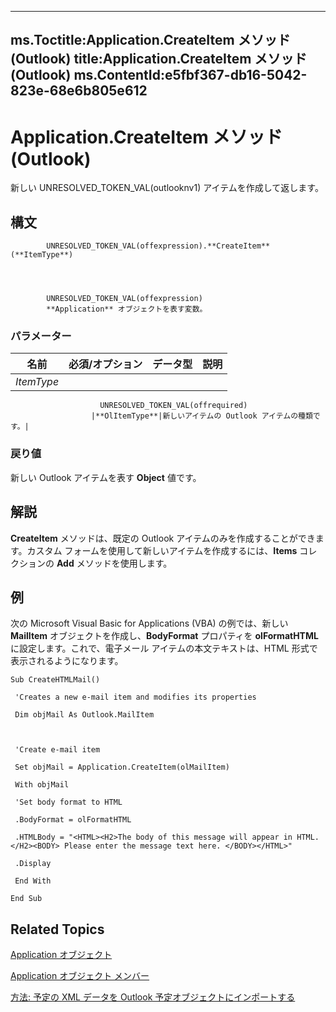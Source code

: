 

---
ms.Toctitle:Application.CreateItem メソッド (Outlook)
title:Application.CreateItem メソッド (Outlook)
ms.ContentId:e5fbf367-db16-5042-823e-68e6b805e612
---
# Application.CreateItem メソッド (Outlook)




新しい UNRESOLVED_TOKEN_VAL(outlooknv1) アイテムを作成して返します。

## 構文

            UNRESOLVED_TOKEN_VAL(offexpression).**CreateItem**(**ItemType**)




            UNRESOLVED_TOKEN_VAL(offexpression)
            **Application** オブジェクトを表す変数。

### パラメーター

|**名前**|**必須/オプション**|**データ型**|**説明**|
|---|---|---|---|
|*ItemType*|
                        UNRESOLVED_TOKEN_VAL(offrequired)
                      |**OlItemType**|新しいアイテムの Outlook アイテムの種類です。|



### 戻り値
新しい Outlook アイテムを表す **Object** 値です。





## 解説
**CreateItem** メソッドは、既定の Outlook アイテムのみを作成することができます。カスタム フォームを使用して新しいアイテムを作成するには、**Items** コレクションの **Add** メソッドを使用します。



## 例
次の Microsoft Visual Basic for Applications (VBA) の例では、新しい **MailItem** オブジェクトを作成し、**BodyFormat** プロパティを **olFormatHTML** に設定します。これで、電子メール アイテムの本文テキストは、HTML 形式で表示されるようになります。

```vba
Sub CreateHTMLMail() 
 
 'Creates a new e-mail item and modifies its properties 
 
 Dim objMail As Outlook.MailItem 
 
 
 
 'Create e-mail item 
 
 Set objMail = Application.CreateItem(olMailItem) 
 
 With objMail 
 
 'Set body format to HTML 
 
 .BodyFormat = olFormatHTML 
 
 .HTMLBody = "<HTML><H2>The body of this message will appear in HTML.</H2><BODY> Please enter the message text here. </BODY></HTML>" 
 
 .Display 
 
 End With 
 
End Sub
```




## Related Topics

[Application オブジェクト](797003e7-ecd1-eccb-eaaf-32d6ddde8348.md)

[Application オブジェクト メンバー](3519c89c-2353-85ee-7ddc-62e5dd85a8e7.md)

[方法: 予定の XML データを Outlook 予定オブジェクトにインポートする](ecfd3849-877b-01ad-2b76-1a54e980f6e2.md)




